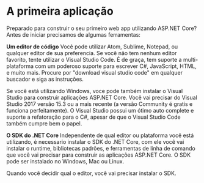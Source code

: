 # A primeira aplicação
Preparado para construir o seu primeiro web app utilizando ASP.NET Core? Antes de iniciar precisamos de algumas ferramentas:

**Um editor de código** Você pode utilizar Atom, Sublime, Notepad, ou qualquer editor de sua preferencia. Se você não tem nenhum editor favorito, tente utilizar o Visual Studio Code. É de graça, tem suporte a multi-plataforma com um poderoso suporte para escrever C#, JavaScript, HTML, e muito mais. Procure por "download visual studio code" em qualquer buscador e siga as instruções.

Se você está utilizando Windows, voce pode também instalar o Visual Studio para construir aplicações ASP.NET Core. Você vai precisar do Visual Studio 2017 versão 15.3 ou a mais recente (a versão Community é gratis e funciona perfeitamente). O Visual Studio possui um ótimo auto complete e suporte a refatoração para o C#, apesar de que o Visual Studio Code também cumpre bem o papel.

**O SDK do .NET Core** Independente de qual editor ou plataforma você está utilizando, é necessario instalar o SDK do .NET Core, com ele você vai instalar o runtime, bibliotecas padrões, e ferramentas de linha de comando que você vai precisar para construir as aplicações ASP.NET Core. O SDK pode ser instalado no Windows, Mac ou Linux.

Quando você decidir qual o editor, você vai precisar instalar o SDK.
